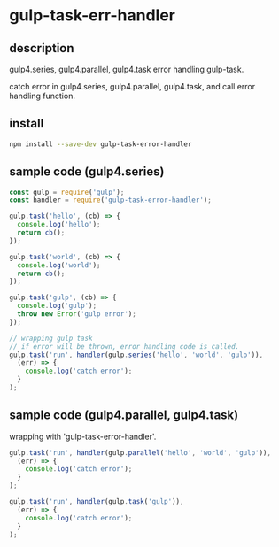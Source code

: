 # gulp-task-err-handler

## description
gulp4.series, gulp4.parallel, gulp4.task error handling gulp-task.

catch error in gulp4.series, gulp4.parallel, gulp4.task,
and call error handling function.

## install
```sh
npm install --save-dev gulp-task-error-handler
```

## sample code (gulp4.series)
```javascript
const gulp = require('gulp');
const handler = require('gulp-task-error-handler');

gulp.task('hello', (cb) => {
  console.log('hello');
  return cb();
});

gulp.task('world', (cb) => {
  console.log('world');
  return cb();
});

gulp.task('gulp', (cb) => {
  console.log('gulp');
  throw new Error('gulp error');
});

// wrapping gulp task
// if error will be thrown, error handling code is called.
gulp.task('run', handler(gulp.series('hello', 'world', 'gulp')),
  (err) => {
    console.log('catch error');
  }
);
```

## sample code (gulp4.parallel, gulp4.task)
wrapping with 'gulp-task-error-handler'.

```javascript
gulp.task('run', handler(gulp.parallel('hello', 'world', 'gulp')),
  (err) => {
    console.log('catch error');
  }
);
```

```javascript
gulp.task('run', handler(gulp.task('gulp')),
  (err) => {
    console.log('catch error');
  }
);
```


